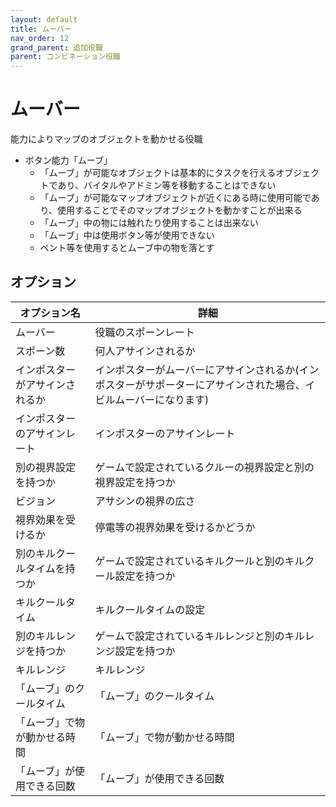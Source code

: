 ```yaml
---
layout: default
title: ムーバー
nav_order: 12
grand_parent: 追加役職
parent: コンビネーション役職
---
```


# ムーバー

能力によりマップのオブジェクトを動かせる役職
- ボタン能力「ムーブ」
  - 「ムーブ」が可能なオブジェクトは基本的にタスクを行えるオブジェクトであり、バイタルやアドミン等を移動することはできない
  - 「ムーブ」が可能なマップオブジェクトが近くにある時に使用可能であり、使用することでそのマップオブジェクトを動かすことが出来る
  - 「ムーブ」中の物には触れたり使用することは出来ない
  - 「ムーブ」中は使用ボタン等が使用できない
  - ベント等を使用するとムーブ中の物を落とす

## オプション

|  オプション名 |  詳細  |
| ---- | ---- |
|  ムーバー  | 役職のスポーンレート |
|  スポーン数  | 何人アサインされるか |
|  インポスターがアサインされるか  | インポスターがムーバーにアサインされるか(インポスターがサポーターにアサインされた場合、イビルムーバーになります) |
|  インポスターのアサインレート  | インポスターのアサインレート |
|  別の視界設定を持つか  |  ゲームで設定されているクルーの視界設定と別の視界設定を持つか  |
|  ビジョン  |  アサシンの視界の広さ  |
|  視界効果を受けるか  |  停電等の視界効果を受けるかどうか  |
|  別のキルクールタイムを持つか  | ゲームで設定されているキルクールと別のキルクール設定を持つか |
|  キルクールタイム  |  キルクールタイムの設定  |
|  別のキルレンジを持つか  |  ゲームで設定されているキルレンジと別のキルレンジ設定を持つか  |
|  キルレンジ  |  キルレンジ  |
|  「ムーブ」のクールタイム  |  「ムーブ」のクールタイム  |
|  「ムーブ」で物が動かせる時間  |  「ムーブ」で物が動かせる時間  |
|  「ムーブ」が使用できる回数  |  「ムーブ」が使用できる回数  |